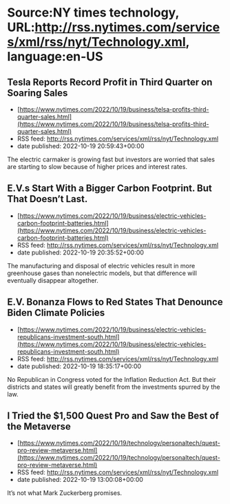# Source:NY times technology, URL:http://rss.nytimes.com/services/xml/rss/nyt/Technology.xml, language:en-US

## Tesla Reports Record Profit in Third Quarter on Soaring Sales
 - [https://www.nytimes.com/2022/10/19/business/telsa-profits-third-quarter-sales.html](https://www.nytimes.com/2022/10/19/business/telsa-profits-third-quarter-sales.html)
 - RSS feed: http://rss.nytimes.com/services/xml/rss/nyt/Technology.xml
 - date published: 2022-10-19 20:59:43+00:00

The electric carmaker is growing fast but investors are worried that sales are starting to slow because of higher prices and interest rates.

## E.V.s Start With a Bigger Carbon Footprint. But That Doesn’t Last.
 - [https://www.nytimes.com/2022/10/19/business/electric-vehicles-carbon-footprint-batteries.html](https://www.nytimes.com/2022/10/19/business/electric-vehicles-carbon-footprint-batteries.html)
 - RSS feed: http://rss.nytimes.com/services/xml/rss/nyt/Technology.xml
 - date published: 2022-10-19 20:35:52+00:00

The manufacturing and disposal of electric vehicles result in more greenhouse gases than nonelectric models, but that difference will eventually disappear altogether.

## E.V. Bonanza Flows to Red States That Denounce Biden Climate Policies
 - [https://www.nytimes.com/2022/10/19/business/electric-vehicles-republicans-investment-south.html](https://www.nytimes.com/2022/10/19/business/electric-vehicles-republicans-investment-south.html)
 - RSS feed: http://rss.nytimes.com/services/xml/rss/nyt/Technology.xml
 - date published: 2022-10-19 18:35:17+00:00

No Republican in Congress voted for the Inflation Reduction Act. But their districts and states will greatly benefit from the investments spurred by the law.

## I Tried the $1,500 Quest Pro and Saw the Best of the Metaverse
 - [https://www.nytimes.com/2022/10/19/technology/personaltech/quest-pro-review-metaverse.html](https://www.nytimes.com/2022/10/19/technology/personaltech/quest-pro-review-metaverse.html)
 - RSS feed: http://rss.nytimes.com/services/xml/rss/nyt/Technology.xml
 - date published: 2022-10-19 13:00:08+00:00

It’s not what Mark Zuckerberg promises.

